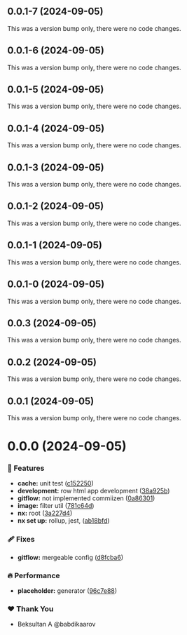 ## 0.0.1-7 (2024-09-05)

This was a version bump only, there were no code changes.

## 0.0.1-6 (2024-09-05)

This was a version bump only, there were no code changes.

## 0.0.1-5 (2024-09-05)

This was a version bump only, there were no code changes.

## 0.0.1-4 (2024-09-05)

This was a version bump only, there were no code changes.

## 0.0.1-3 (2024-09-05)

This was a version bump only, there were no code changes.

## 0.0.1-2 (2024-09-05)

This was a version bump only, there were no code changes.

## 0.0.1-1 (2024-09-05)

This was a version bump only, there were no code changes.

## 0.0.1-0 (2024-09-05)

This was a version bump only, there were no code changes.

## 0.0.3 (2024-09-05)

This was a version bump only, there were no code changes.

## 0.0.2 (2024-09-05)

This was a version bump only, there were no code changes.

## 0.0.1 (2024-09-05)

This was a version bump only, there were no code changes.

# 0.0.0 (2024-09-05)


### 🚀 Features

- **cache:** unit test ([c152250](https://github.com/babdikaarov/collagio/commit/c152250))
- **development:** row html app development ([38a925b](https://github.com/babdikaarov/collagio/commit/38a925b))
- **gitflow:** not implemented commiizen ([0a86301](https://github.com/babdikaarov/collagio/commit/0a86301))
- **image:** filter util ([781c64d](https://github.com/babdikaarov/collagio/commit/781c64d))
- **nx:** root ([3a227d4](https://github.com/babdikaarov/collagio/commit/3a227d4))
- **nx set up:** rollup, jest, ([ab18bfd](https://github.com/babdikaarov/collagio/commit/ab18bfd))

### 🩹 Fixes

- **gitflow:** mergeable config ([d8fcba6](https://github.com/babdikaarov/collagio/commit/d8fcba6))

### 🔥 Performance

- **placeholder:** generator ([96c7e88](https://github.com/babdikaarov/collagio/commit/96c7e88))

### ❤️  Thank You

- Beksultan A @babdikaarov